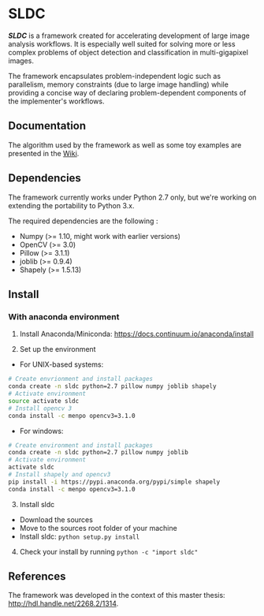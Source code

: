 # SLDC

**_SLDC_** is a framework created for accelerating development of large image analysis workflows. It is especially well 
suited for solving more or less complex problems of object detection and classification in multi-gigapixel images.

The framework encapsulates problem-independent logic such as parallelism, memory constraints (due to large image handling) 
while providing a concise way of declaring problem-dependent components of the implementer's workflows.

## Documentation

The algorithm used by the framework as well as some toy examples are presented in the [Wiki](https://github.com/waliens/sldc/wiki).

## Dependencies

The framework currently works under Python 2.7 only, but we're working on extending the portability to Python 3.x.

The required dependencies are the following :

* Numpy (>= 1.10, might work with earlier versions)
* OpenCV (>= 3.0)
* Pillow (>= 3.1.1)
* joblib (>= 0.9.4)
* Shapely (>= 1.5.13)

## Install

### With anaconda environment

1) Install Anaconda/Miniconda: https://docs.continuum.io/anaconda/install

2) Set up the environment

 + For UNIX-based systems:
```bash
# Create envrionment and install packages
conda create -n sldc python=2.7 pillow numpy joblib shapely
# Activate environment
source activate sldc
# Install opencv 3
conda install -c menpo opencv3=3.1.0
```

 + For windows:
```bash
# Create environment and install packages
conda create -n sldc python=2.7 pillow numpy joblib
# Activate environment
activate sldc
# Install shapely and opencv3
pip install -i https://pypi.anaconda.org/pypi/simple shapely
conda install -c menpo opencv3=3.1.0
```

3) Install sldc

 + Download the sources
 + Move to the sources root folder of your machine
 + Install sldc: `python setup.py install`

4) Check your install by running `python -c "import sldc"`


## References

The framework was developed in the context of this master thesis: http://hdl.handle.net/2268.2/1314.

